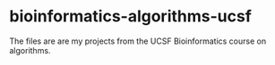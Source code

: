 # bioinformatics-algorithms-ucsf
The files are are my projects from the UCSF Bioinformatics course on algorithms.
